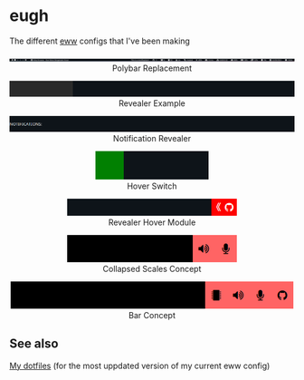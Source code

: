 # eugh
The different [eww](https://github.com/elkowar/eww) configs that I've been making

<p align="center">
    <img src="polybar-replacement/.github/preview.png">
    <br>
    Polybar Replacement
</p>

<p align="center">
    <img src="revealer-example/.github/preview.gif">
    <br>
    Revealer Example
</p>

<p align="center">
    <img src="notification-revealer/.github/preview.gif">
    <br>
    Notification Revealer
</p>

<p align="center">
    <img src="hover-switch-example/.github/preview.gif">
    <br>
    Hover Switch
</p>

<p align="center">
    <img src="revealer-hover-module/.github/preview.gif">
    <br>
    Revealer Hover Module
</p>

<p align="center">
    <img src="collapsed-scales-concept/.github/preview.gif">
    <br>
    Collapsed Scales Concept
</p>

<p align="center">
    <img src="bar-concept/.github/preview.gif">
    <br>
    Bar Concept
</p>

## See also 
[My dotfiles](https://github.com/druskus20/dots) (for the most uppdated version of my current eww config)

